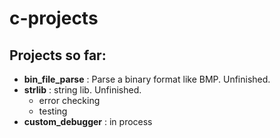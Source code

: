 # c-projects
## Projects so far:
- **bin_file_parse** : Parse a binary format like BMP. Unfinished.
- **strlib** : string lib. Unfinished.
    - error checking
    - testing
- **custom_debugger** : in process

